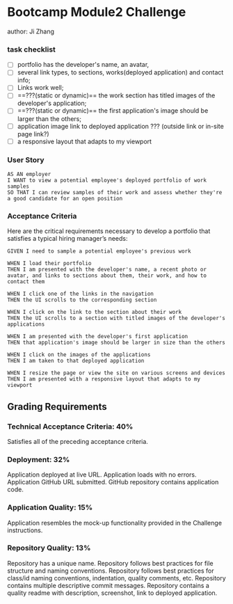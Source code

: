 # Bootcamp Module2 Challenge 
author: Ji Zhang  

### task checklist
- [ ] portfolio has the developer's name, an avatar, 
- [ ] several link types, to sections, works(deployed application) and contact info;
- [ ] Links work well;
- [ ] ==???(static or dynamic)== the work section has titled images of the developer's application; 
- [ ] ==???(static or dynamic)== the first application's image should be larger than the others;
- [ ] application image link to deployed application ??? (outside link or in-site page link?)
- [ ] a responsive layout that adapts to my viewport

### User Story

```
AS AN employer
I WANT to view a potential employee's deployed portfolio of work samples
SO THAT I can review samples of their work and assess whether they're a good candidate for an open position
```


### Acceptance Criteria

Here are the critical requirements necessary to develop a portfolio that satisfies a typical hiring manager’s needs:

```
GIVEN I need to sample a potential employee's previous work  

WHEN I load their portfolio
THEN I am presented with the developer's name, a recent photo or avatar, and links to sections about them, their work, and how to contact them

WHEN I click one of the links in the navigation
THEN the UI scrolls to the corresponding section

WHEN I click on the link to the section about their work
THEN the UI scrolls to a section with titled images of the developer's applications

WHEN I am presented with the developer's first application
THEN that application's image should be larger in size than the others

WHEN I click on the images of the applications
THEN I am taken to that deployed application

WHEN I resize the page or view the site on various screens and devices
THEN I am presented with a responsive layout that adapts to my viewport
```

## Grading Requirements
### Technical Acceptance Criteria: 40%
Satisfies all of the preceding acceptance criteria.

### Deployment: 32%
Application deployed at live URL.
Application loads with no errors.
Application GitHub URL submitted.
GitHub repository contains application code.

### Application Quality: 15%
Application resembles the mock-up functionality provided in the Challenge instructions.

### Repository Quality: 13%
Repository has a unique name.
Repository follows best practices for file structure and naming conventions.
Repository follows best practices for class/id naming conventions, indentation, quality comments, etc.
Repository contains multiple descriptive commit messages.
Repository contains a quality readme with description, screenshot, link to deployed application.